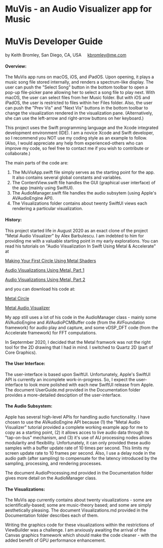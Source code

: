 #  MuVis - an Audio Visualizer app for Music
#  MuVis Developer Guide
by Keith Bromley, San Diego, CA, USA &nbsp; &nbsp; kbromley@me.com

#### **Overview:**

The MuVis app runs on macOS, iOS, and iPadOS.  Upon opening, it plays a music song file stored internally, and renders a spectrum-like display.
The user can push the "Select Song" button in the bottom toolbar to open a pop-up file-picker pane allowing her to select a song file to play next.
With macOS, the user can select files from her Music folder.  But with iOS and iPadOS, the user is restricted to files within her Files folder.
Also, the user can push the "Prev Vis" and "Next Vis" buttons in the bottom toolbar to change the visualization rendered in the visualization pane.
(Alternatively, she can use the left-arrow and right-arrow buttons on her keyboard.)

This project uses the Swift programming language and the Xcode integrated development environment (IDE).
 I am a novice Xcode and Swift developer, so I recommend you NOT use my coding style as an example to follow.  (Also, I would appreciate any help from experienced-others who can improve my code, so feel free to contact me if you wish to contribute or collaborate.)

The main parts of the code are:  
1.  The MuVisApp.swift file simply serves as the starting point for the app.  It also contains several global constants and variables.  
2.  The ContentView.swift file handles the GUI (graphical user interface) of the app (mainly using SwiftUI).  
3.  The AudioManager.swift file handles the audio subsytem (using Apple's AVAudioEngine API).   
4.  The Visualizations folder contains about twenty SwiftUI views each rendering a particular visualization.

#### **History:**

This project started life in August 2020 as an exact clone of the project "Metal Audio Visualizer" by Alex Barbulescu.
I am indebted to him for providing me with a valuable starting point in my early explorations.
You can read his tutorials on "Audio Visualization In Swift Using Metal & Accelerate" at

[Making Your First Circle Using Metal Shaders](https://www.medium.com/better-programming/making-your-first-circle-using-metal-shaders-1e5049ec8505)
   
[Audio Visualizations Using Metal, Part 1](https://www.medium.com/@barbulescualex/audio-visualization-in-swift-using-metal-accelerate-part-1-390965c095d7)
   
[Audio Visualizations Using Metal, Part 2](https://www.medium.com/@barbulescualex/audio-visualization-in-swift-using-metal-accelerate-part-2-7ec8df4def91)

and you can download his code at:

[Metal Circle](https://www.github.com/barbulescualex/MetalCircle)
   
[Metal Audio Visualizer](https://www.github.com/barbulescualex/MetalAudioVisualizer)

My app still uses a lot of his code in the AudioManager class - mainly some  AVAudioEngine and AVAudioPCMBuffer code
(from the AVFoundation framework) for audio play and capture, and some vDSP_DFT code (from the Accelerate framework) 
for FFT computations.

In Septermber 2020, I decided that the Metal framwork was not the right tool for the 2D drawing that I had in mind.
I switched to Quartz 2D (part of Core Graphics).

#### **The User Interface:**

The user-interface is based upon SwiftUI.  Unfortunately, Apple's SwiftUI API is currently an incomplete work-in-progress.  So, I expect
the user-interface to look more polished with each new SwiftUI release from Apple.  The document UserGuide.md provided in the Documentation folder provides a more-detailed desciption of the user-interface.

#### **The Audio Subsystem:**

Apple has several high-level APIs for handling audio functionality.  I have chosen to use the AVAudioEngine API because (1) the "Metal Audio
Visualizer" tutorial provided a complete working example app for me to copy as a starting point, (2) it allows acces to live audio data through
its "tap-on-bus" mechanism, and (3) it's use of AU processing nodes allows modularity and flexibility.  Unfortunately, it can only provided
these audio samples with a buffer update rate of 10 times per second.  This limits my screen update rate to 10 frames per second. Also, I use a 
delay node in the audio path (after sampling) to compensate for the latency introduced by the sampling, processing, and rendering processes.
 
The document AudioProcessing.md provided in the Documentation folder gives more detail on the AudioManager class.

#### **The Visualizations:**

The MuVis app currently contains about twenty visualizations - some are scientifically-based; some are music-theory based; and some are
simply aesthetically pleasing.  The document Visualizations.md provided in the Documentation folder describes each of them.

Writing the graphics code for these visualizations within the restrictions of ViewBuilder was a challenge.  I am anxiously awaiting the arrival of the Canvas graphics framework which should make the code cleaner - with the added benefit of GPU performance enhancement.
